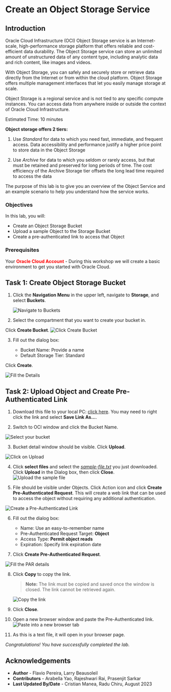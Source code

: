 # Create an Object Storage Service

## Introduction

Oracle Cloud Infrastructure (OCI) Object Storage service is an Internet-scale, high-performance storage platform that offers reliable and cost-efficient data durability. The Object Storage service can store an unlimited amount of unstructured data of any content type, including analytic data and rich content, like images and videos.

With Object Storage, you can safely and securely store or retrieve data directly from the Internet or from within the cloud platform. Object Storage offers multiple management interfaces that let you easily manage storage at scale.

Object Storage is a regional service and is not tied to any specific compute instances. You can access data from anywhere inside or outside the context of Oracle Cloud Infrastructure.

Estimated Time: 10 minutes

[](youtube:ci-U-174T_8)

**Object storage offers 2 tiers:**

1. Use *Standard* for data to which you need fast, immediate, and frequent access. Data accessibility and performance justify a higher price point to store data in the Object Storage

2. Use *Archive* for data to which you seldom or rarely access, but that must be retained and preserved for long periods of time. The cost efficiency of the Archive Storage tier offsets the long lead time required to access the data

The purpose of this lab is to give you an overview of the Object Service and an example scenario to help you understand how the service works.

### Objectives

In this lab, you will:
- Create an Object Storage Bucket
- Upload a sample Object to the Storage Bucket
- Create a pre-authenticated link to access that Object

### Prerequisites

Your **<font color="red">Oracle Cloud Account</font>** - During this workshop we will create a basic environment to get you started with Oracle Cloud.


## Task 1: Create Object Storage Bucket

1. Click the **Navigation Menu** in the upper left, navigate to **Storage**, and select **Buckets**.

	![Navigate to Buckets](images/storage-buckets.png " ")

2. Select the compartment that you want to create your bucket in. 
 
  Click **Create Bucket**.
  ![Click Create Bucket](images/create-bucket.png " ")

3. Fill out the dialog box:

    - Bucket Name: Provide a name
    - Default Storage Tier: Standard

  Click **Create**.

  ![Fill the Details](images/bucket-details.png " ")


## Task 2: Upload Object and Create Pre-Authenticated Link

1. Download this file to your local PC: [click here](https://c4u04.objectstorage.us-ashburn-1.oci.customer-oci.com/p/EcTjWk2IuZPZeNnD_fYMcgUhdNDIDA6rt9gaFj_WZMiL7VvxPBNMY60837hu5hga/n/c4u04/b/livelabsfiles/o/oci-library/sample-file.txt). You may need to right click the link and select **Save Link As...**.

2. Switch to OCI window and click the Bucket Name.

  ![Select your bucket](images/buckets.png " ")

3. Bucket detail window should be visible. Click **Upload**.

  ![Click on Upload](images/upload.png " ")

4. Click **select files** and select the *[sample-file.txt](https://c4u04.objectstorage.us-ashburn-1.oci.customer-oci.com/p/EcTjWk2IuZPZeNnD_fYMcgUhdNDIDA6rt9gaFj_WZMiL7VvxPBNMY60837hu5hga/n/c4u04/b/livelabsfiles/o/oci-library/sample-file.txt)* you just downloaded. Click **Upload** in the Dialog box, then click **Close**.
  ![Upload the sample file](images/upload-sample-file.png)

5. File should be visible under Objects. Click Action icon and click **Create Pre-Authenticated Request**. This will create a web link that can be used to access the object without requiring any additional authentication.

  ![Create a Pre-Authenticated Link](images/create-par.png " ")

6. Fill out the dialog box:

    - Name: Use an easy-to-remember name
    - Pre-Authenticated Request Target: **Object**
    - Access Type: **Permit object reads**
    - Expiration: Specify link expiration date

7. Click **Create Pre-Authenticated Request**.

  ![Fill the PAR details](images/par-details.png " ")

8. Click **Copy** to copy the link.

    >**Note:** The link must be copied and saved once the window is closed. The link cannot be retrieved again.
  
    ![Copy the link](images/copy-par.png " ")

9. Click **Close**.

10. Open a new browser window and paste the Pre-Authenticated link.
  ![Paste into a new browser tab](images/open-par.png " ")

11. As this is a text file, it will open in your browser page.

_Congratulations! You have successfully completed the lab._

## Acknowledgements

- **Author** - Flavio Pereira, Larry Beausoleil 
- **Contributors** - Arabella Yao, Rajeshwari Rai, Prasenjit Sarkar
- **Last Updated By/Date** - Cristian Manea, Radu Chiru, August 2023

